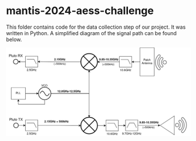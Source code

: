 # mantis-2024-aess-challenge

This folder contains code for the data collection step of our project. It was written in Python. A simplified diagram of the signal path can be found below.

![](imgs/DataAcquisition.png)
